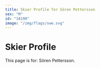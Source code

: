 ```yaml
---
title: Skier Profile for Sören Pettersson
sex: "M"
id: "18190"
image: "/img/flags/swe.svg" 
---
```


# Skier Profile

This page is for: Sören Pettersson.
    